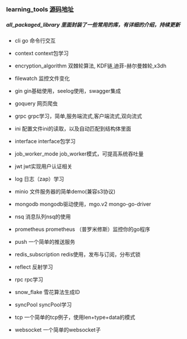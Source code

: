 ### learning_tools [源码地址](https://github.com/hwholiday/learning_tools)

#####   all_packaged_library     里面封装了一些常用的库，有详细的介绍，持续更新

-  cli     go 命令行交互

-  context    context包学习

-  encryption_algorithm    双棘轮算法, KDF链,迪菲-赫尔曼棘轮,x3dh

-  filewatch    监控文件变化

-  gin    gin基础使用，seelog使用，swagger集成

-  goquery    网页爬虫

-  grpc    grpc学习，简单,服务端流式,客户端流式,双向流式
    
-  ini    配置文件ini的读取，以及自动匹配到结构体里面

-  interface    interface包学习

-  job_worker_mode    job_worker模式，可提高系统吞吐量
    
-  jwt    jwt实现用户认证相关

-  log    日志（zap）学习

-  minio    文件服务器的简单demo(兼容s3协议)
    
-  mongodb    mongodb驱动使用，mgo.v2  mongo-go-driver
    
-  nsq    消息队列nsq的使用

-  prometheus    prometheus （普罗米修斯）监控你的go程序

-  push    一个简单的推送服务

-  redis_subscription    redis使用，发布与订阅，分布式锁

-  reflect    反射学习

-  rpc    rpc学习
    
-  snow_flake    雪花算法生成ID

-  syncPool    syncPool学习
    
-  tcp    一个简单的tcp例子，使用len+type+data的模式

-  websocket    一个简单的websocket子

